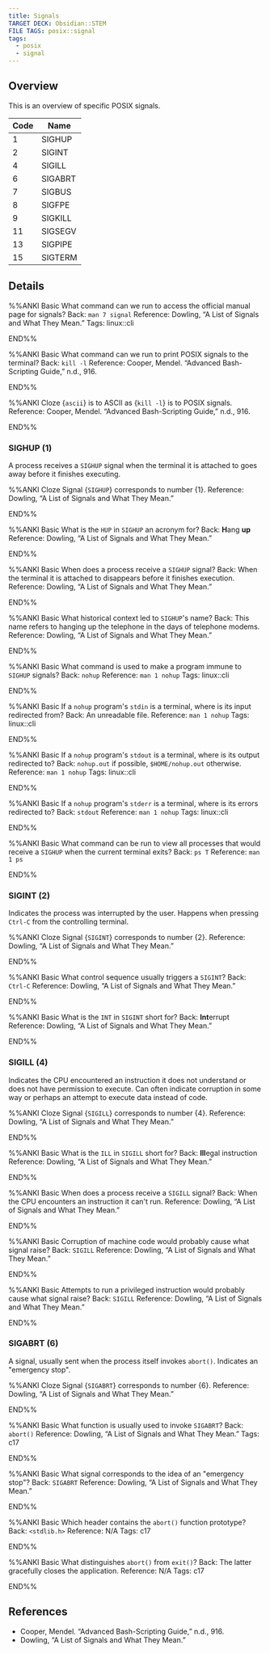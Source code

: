 ```yaml
---
title: Signals
TARGET DECK: Obsidian::STEM
FILE TAGS: posix::signal
tags:
  - posix
  - signal
---
```


## Overview

This is an overview of specific POSIX signals.

Code  | Name
----- | --------------
1     | SIGHUP
2     | SIGINT
4     | SIGILL
6     | SIGABRT
7     | SIGBUS
8     | SIGFPE
9     | SIGKILL
11    | SIGSEGV
13    | SIGPIPE
15    | SIGTERM

## Details

%%ANKI
Basic
What command can we run to access the official manual page for signals?
Back: `man 7 signal`
Reference: Dowling, “A List of Signals and What They Mean.”
Tags: linux::cli
<!--ID: 1706668253908-->
END%%

%%ANKI
Basic
What command can we run to print POSIX signals to the terminal?
Back: `kill -l`
Reference: Cooper, Mendel. “Advanced Bash-Scripting Guide,” n.d., 916.
<!--ID: 1708265979300-->
END%%

%%ANKI
Cloze
{`ascii`} is to ASCII as {`kill -l`} is to POSIX signals.
Reference: Cooper, Mendel. “Advanced Bash-Scripting Guide,” n.d., 916.
<!--ID: 1708265979304-->
END%%

### SIGHUP (1)

A process receives a `SIGHUP` signal when the terminal it is attached to goes away before it finishes executing.

%%ANKI
Cloze
Signal {`SIGHUP`} corresponds to number {1}.
Reference: Dowling, “A List of Signals and What They Mean.”
<!--ID: 1706668531417-->
END%%

%%ANKI
Basic
What is the `HUP` in `SIGHUP` an acronym for?
Back: **H**ang **up**
Reference: Dowling, “A List of Signals and What They Mean.”
<!--ID: 1706669687254-->
END%%

%%ANKI
Basic
When does a process receive a `SIGHUP` signal?
Back: When the terminal it is attached to disappears before it finishes execution.
Reference: Dowling, “A List of Signals and What They Mean.”
<!--ID: 1706669687261-->
END%%

%%ANKI
Basic
What historical context led to `SIGHUP`'s name?
Back: This name refers to hanging up the telephone in the days of telephone modems.
Reference: Dowling, “A List of Signals and What They Mean.”
<!--ID: 1706669687266-->
END%%

%%ANKI
Basic
What command is used to make a program immune to `SIGHUP` signals?
Back: `nohup`
Reference: `man 1 nohup`
Tags: linux::cli
<!--ID: 1706670390877-->
END%%

%%ANKI
Basic
If a `nohup` program's `stdin` is a terminal, where is its input redirected from?
Back: An unreadable file.
Reference: `man 1 nohup`
Tags: linux::cli
<!--ID: 1706670390904-->
END%%

%%ANKI
Basic
If a `nohup` program's `stdout` is a terminal, where is its output redirected to?
Back: `nohup.out` if possible, `$HOME/nohup.out` otherwise.
Reference: `man 1 nohup`
Tags: linux::cli
<!--ID: 1706670390909-->
END%%

%%ANKI
Basic
If a `nohup` program's `stderr` is a terminal, where is its errors redirected to?
Back: `stdout`
Reference: `man 1 nohup`
Tags: linux::cli
<!--ID: 1706670390913-->
END%%

%%ANKI
Basic
What command can be run to view all processes that would receive a `SIGHUP` when the current terminal exits?
Back: `ps T`
Reference: `man 1 ps`
<!--ID: 1706670390919-->
END%%

### SIGINT (2)

Indicates the process was interrupted by the user. Happens when pressing `Ctrl-C` from the controlling terminal.

%%ANKI
Cloze
Signal {`SIGINT`} corresponds to number {2}.
Reference: Dowling, “A List of Signals and What They Mean.”
<!--ID: 1706815743860-->
END%%

%%ANKI
Basic
What control sequence usually triggers a `SIGINT`?
Back: `Ctrl-C`
Reference: Dowling, “A List of Signals and What They Mean.”
<!--ID: 1706815743867-->
END%%

%%ANKI
Basic
What is the `INT` in `SIGINT` short for?
Back: **Int**errupt
Reference: Dowling, “A List of Signals and What They Mean.”
<!--ID: 1706815743870-->
END%%

### SIGILL (4)

Indicates the CPU encountered an instruction it does not understand or does not have permission to execute. Can often indicate corruption in some way or perhaps an attempt to execute data instead of code.

%%ANKI
Cloze
Signal {`SIGILL`} corresponds to number {4}.
Reference: Dowling, “A List of Signals and What They Mean.”
<!--ID: 1708812571645-->
END%%

%%ANKI
Basic
What is the `ILL` in `SIGILL` short for?
Back: **Ill**egal instruction
Reference: Dowling, “A List of Signals and What They Mean.”
<!--ID: 1708812571654-->
END%%

%%ANKI
Basic
When does a process receive a `SIGILL` signal?
Back: When the CPU encounters an instruction it can't run.
Reference: Dowling, “A List of Signals and What They Mean.”
<!--ID: 1708812571659-->
END%%

%%ANKI
Basic
Corruption of machine code would probably cause what signal raise?
Back: `SIGILL`
Reference: Dowling, “A List of Signals and What They Mean.”
<!--ID: 1708812571663-->
END%%

%%ANKI
Basic
Attempts to run a privileged instruction would probably cause what signal raise?
Back: `SIGILL`
Reference: Dowling, “A List of Signals and What They Mean.”
<!--ID: 1708812571668-->
END%%

### SIGABRT (6)

A signal, usually sent when the process itself invokes `abort()`. Indicates an "emergency stop".

%%ANKI
Cloze
Signal {`SIGABRT`} corresponds to number {6}.
Reference: Dowling, “A List of Signals and What They Mean.”
<!--ID: 1709131892335-->
END%%

%%ANKI
Basic
What function is usually used to invoke `SIGABRT`?
Back: `abort()`
Reference: Dowling, “A List of Signals and What They Mean.”
Tags: c17
<!--ID: 1709131892339-->
END%%

%%ANKI
Basic
What signal corresponds to the idea of an "emergency stop"?
Back: `SIGABRT`
Reference: Dowling, “A List of Signals and What They Mean.”
<!--ID: 1709131892342-->
END%%

%%ANKI
Basic
Which header contains the `abort()` function prototype?
Back: `<stdlib.h>`
Reference: N/A
Tags: c17
<!--ID: 1709131892345-->
END%%

%%ANKI
Basic
What distinguishes `abort()` from `exit()`?
Back: The latter gracefully closes the application.
Reference: N/A
Tags: c17
<!--ID: 1709131892349-->
END%%

## References

* Cooper, Mendel. “Advanced Bash-Scripting Guide,” n.d., 916.
* Dowling, “A List of Signals and What They Mean.”
